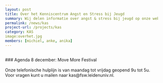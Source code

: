 ```yaml
---
layout: post
title: Over het Kenniscentrum Angst en Stress bij Jeugd
summary: Wij delen informatie over angst & stress bij jeugd op onze website en door middel van presentaties en workshops voor scholen en trainingen voor leerlingen.
permalink: /news/kas
project-url: /projects/kas
category: KAS
image:overhet.jpg
members: [michiel, anke, anika]
---
```



<br>
### Agenda
8 december: Move More Festival 
<br>
<br>
Onze telefonische hulplijn is van maandag tot vrijdag geopend 9u tot 5u.
Voor vragen kunt u mailen naar kas@fsw.leidenuniv.nl.




